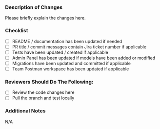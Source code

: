 ### Description of Changes
Please briefly explain the changes here.

### Checklist
- [ ] README / documentation has been updated if needed
- [ ] PR title / commit messages contain Jira ticket number if applicable
- [ ] Tests have been updated / created if applicable
- [ ] Admin Panel has been updated if models have been added or modified
- [ ] Migrations have been updated and committed if applicable
- [ ] Team Postman workspace has been updated if applicable

### Reviewers Should Do The Following:
- [ ] Review the code changes here
- [ ] Pull the branch and test locally

### Additional Notes
N/A
